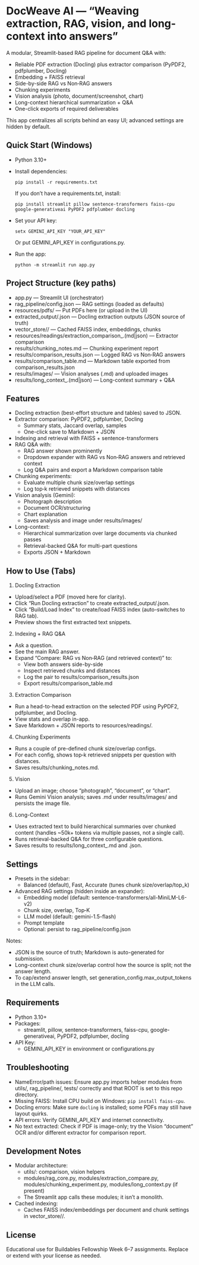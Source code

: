 # DocWeave AI — “Weaving extraction, RAG, vision, and long-context into answers”

A modular, Streamlit-based RAG pipeline for document Q&A with:
- Reliable PDF extraction (Docling) plus extractor comparison (PyPDF2, pdfplumber, Docling)
- Embedding + FAISS retrieval
- Side-by-side RAG vs Non‑RAG answers
- Chunking experiments
- Vision analysis (photo, document/screenshot, chart)
- Long-context hierarchical summarization + Q&A
- One-click exports of required deliverables

This app centralizes all scripts behind an easy UI; advanced settings are hidden by default.

## Quick Start (Windows)

- Python 3.10+
- Install dependencies:
  ```
  pip install -r requirements.txt
  ```
  If you don’t have a requirements.txt, install:
  ```
  pip install streamlit pillow sentence-transformers faiss-cpu google-generativeai PyPDF2 pdfplumber docling
  ```
- Set your API key:
  ```
  setx GEMINI_API_KEY "YOUR_API_KEY"
  ```
  Or put GEMINI_API_KEY in configurations.py.

- Run the app:
  ```
  python -m streamlit run app.py
  ```

## Project Structure (key paths)

- app.py — Streamlit UI (orchestrator)
- rag_pipeline/config.json — RAG settings (loaded as defaults)
- resources/pdfs/ — Put PDFs here (or upload in the UI)
- extracted_output/<doc>.json — Docling extraction outputs (JSON source of truth)
- vector_store/<doc>/ — Cached FAISS index, embeddings, chunks
- resources/readings/extraction_comparison_<doc>.(md|json) — Extractor comparison
- results/chunking_notes.md — Chunking experiment report
- results/comparison_results.json — Logged RAG vs Non‑RAG answers
- results/comparison_table.md — Markdown table exported from comparison_results.json
- results/images/ — Vision analyses (.md) and uploaded images
- results/long_context_<doc>.(md|json) — Long-context summary + Q&A

## Features

- Docling extraction (best-effort structure and tables) saved to JSON.
- Extractor comparison: PyPDF2, pdfplumber, Docling
  - Summary stats, Jaccard overlap, samples
  - One-click save to Markdown + JSON
- Indexing and retrieval with FAISS + sentence-transformers
- RAG Q&A with:
  - RAG answer shown prominently
  - Dropdown expander with RAG vs Non‑RAG answers and retrieved context
  - Log Q&A pairs and export a Markdown comparison table
- Chunking experiments:
  - Evaluate multiple chunk size/overlap settings
  - Log top‑k retrieved snippets with distances
- Vision analysis (Gemini):
  - Photograph description
  - Document OCR/structuring
  - Chart explanation
  - Saves analysis and image under results/images/
- Long-context:
  - Hierarchical summarization over large documents via chunked passes
  - Retrieval-backed Q&A for multi-part questions
  - Exports JSON + Markdown

## How to Use (Tabs)

1) Docling Extraction
- Upload/select a PDF (moved here for clarity).
- Click “Run Docling extraction” to create extracted_output/<doc>.json.
- Click “Build/Load Index” to create/load FAISS index (auto-switches to RAG tab).
- Preview shows the first extracted text snippets.

2) Indexing + RAG Q&A
- Ask a question.
- See the main RAG answer.
- Expand “Compare: RAG vs Non‑RAG (and retrieved context)” to:
  - View both answers side-by-side
  - Inspect retrieved chunks and distances
  - Log the pair to results/comparison_results.json
  - Export results/comparison_table.md

3) Extraction Comparison
- Run a head-to-head extraction on the selected PDF using PyPDF2, pdfplumber, and Docling.
- View stats and overlap in-app.
- Save Markdown + JSON reports to resources/readings/.

4) Chunking Experiments
- Runs a couple of pre-defined chunk size/overlap configs.
- For each config, shows top‑k retrieved snippets per question with distances.
- Saves results/chunking_notes.md.

5) Vision
- Upload an image; choose “photograph”, “document”, or “chart”.
- Runs Gemini Vision analysis; saves .md under results/images/ and persists the image file.

6) Long-Context
- Uses extracted text to build hierarchical summaries over chunked content (handles ~50k+ tokens via multiple passes, not a single call).
- Runs retrieval-backed Q&A for three configurable questions.
- Saves results to results/long_context_<doc>.md and .json.

## Settings

- Presets in the sidebar:
  - Balanced (default), Fast, Accurate (tunes chunk size/overlap/top_k)
- Advanced RAG settings (hidden inside an expander):
  - Embedding model (default: sentence-transformers/all-MiniLM-L6-v2)
  - Chunk size, overlap, Top‑K
  - LLM model (default: gemini-1.5-flash)
  - Prompt template
  - Optional: persist to rag_pipeline/config.json

Notes:
- JSON is the source of truth; Markdown is auto-generated for submission.
- Long-context chunk size/overlap control how the source is split; not the answer length.
- To cap/extend answer length, set generation_config.max_output_tokens in the LLM calls.

## Requirements

- Python 3.10+
- Packages:
  - streamlit, pillow, sentence-transformers, faiss-cpu, google-generativeai, PyPDF2, pdfplumber, docling
- API Key:
  - GEMINI_API_KEY in environment or configurations.py

## Troubleshooting

- NameError/path issues: Ensure app.py imports helper modules from utils/, rag_pipeline/, tests/ correctly and that ROOT is set to this repo directory.
- Missing FAISS: Install CPU build on Windows: `pip install faiss-cpu`.
- Docling errors: Make sure `docling` is installed; some PDFs may still have layout quirks.
- API errors: Verify GEMINI_API_KEY and internet connectivity.
- No text extracted: Check if PDF is image-only; try the Vision “document” OCR and/or different extractor for comparison report.

## Development Notes

- Modular architecture:
  - utils/: comparison, vision helpers
  - modules/rag_core.py, modules/extraction_compare.py, modules/chunking_experiment.py, modules/long_context.py (if present)
  - The Streamlit app calls these modules; it isn’t a monolith.
- Cached indexing:
  - Caches FAISS index/embeddings per document and chunk settings in vector_store/<doc>/.

## License

Educational use for Buildables Fellowship Week 6–7 assignments. Replace or extend with your license as needed.